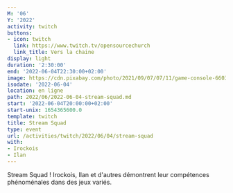 ```yaml
---
M: '06'
Y: '2022'
activity: twitch
buttons:
- icon: twitch
  link: https://www.twitch.tv/opensourcechurch
  link_title: Vers la chaine
display: light
duration: '2:30:00'
end: '2022-06-04T22:30:00+02:00'
image: https://cdn.pixabay.com/photo/2021/09/07/07/11/game-console-6603120_960_720.jpg
isodate: '2022-06-04'
location: en ligne
path: 2022/06/2022-06-04-stream-squad.md
start: '2022-06-04T20:00:00+02:00'
start-unix: 1654365600.0
template: twitch
title: Stream Squad
type: event
url: /activities/twitch/2022/06/04/stream-squad
with:
- Irockois
- Ilan
---
```

Stream Squad ! Irockois, Ilan et d'autres démontrent leur compétences phénoménales dans des jeux variés.